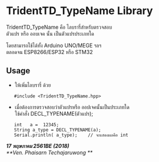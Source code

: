 
TridentTD_TypeName Library
============
TridentTD_TypeName คือ ไลบรารี่สำหรับตรวจสอบ  
ตัวแปร หรือ ออบเจค นั้น เป็นตัวแปรประเภทใด

โดยสามารถใช้ได้ทั้ง Arduino UNO/MEGE ฯลฯ  
ตลอดจน ESP8266/ESP32  หรือ STM32  

Usage
---
* ให้เพิ่มไลบรารี่ ด้วย 

```
   #include <TridentTD_TypeName.hpp>  
```

* เมื่อต้องการตรวจสอบว่าตัวแปรหรือ ออปเจคนั้นเป็นประเภทใด  
   ใช้คำสั่ง DECL_TYPENAME(ตัวแปร);
```
   int   a =  12345;
   String a_type = DECL_TYPENAME(a);
   Serial.println( a_type);    // จะแสดงผลคือ int
```
  
_**17 พฤษภาคม 2561BE  (2018)**_  
_**Ven. Phaisarn Techajaruwong  **_
